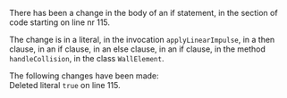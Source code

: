 There has been a change in the body of an if statement, in the section of code starting on line nr 115.
  
The change is in a literal, in the invocation ```applyLinearImpulse```, in a then clause, in an if clause, in an else clause, in an if clause, in the method ```handleCollision```, in the class ```WallElement```.
  
The following changes have been made:  
Deleted literal ```true``` on line 115.  
